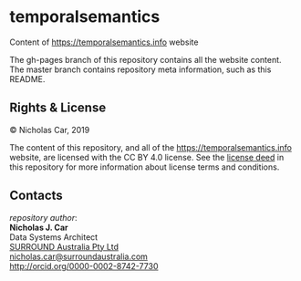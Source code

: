 # temporalsemantics
Content of https://temporalsemantics.info website

The gh-pages branch of this repository contains all the website content. The master branch contains repository meta information, such as this README.


## Rights & License
&copy; Nicholas Car, 2019

The content of this repository, and all of the https://temporalsemantics.info website, are licensed with the CC BY 4.0 license. See the [license deed](LICENSE) in this repository for more information about license terms and conditions.


## Contacts

*repository author*:  
**Nicholas J. Car**  
Data Systems Architect  
[SURROUND Australia Pty Ltd](http://surroundaustralia.com)  
<nicholas.car@surroundaustralia.com>  
<http://orcid.org/0000-0002-8742-7730>  
